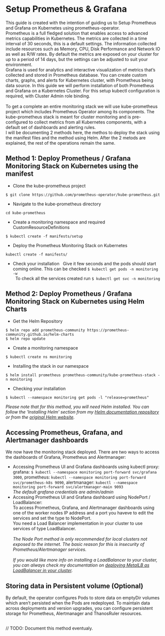 # Setup Prometheus & Grafana

This guide is created with the intention of guiding us to Setup Prometheus and Grafana on Kubernetes using prometheus-operator.<br/>
Prometheus is a full fledged solution that enables access to advanced metrics capabilities in Kubernetes. The metrics are collected in a time interval of 30 seconds, this is a default settings. The information collected include resources such as Memory, CPU, Disk Performance and Network IO as well as R/W rates. By default the metrics are exposed on your cluster for up to a period of 14 days, but the settings can be adjusted to suit your environment.<br/>
Grafana is used for analytics and interactive visualization of metrics that’s collected and stored in Prometheus database. You can create custom charts, graphs, and alerts for Kubernetes cluster, with Prometheus being data source. In this guide we will perform installation of both Prometheus and Grafana on a Kubernetes Cluster. For this setup kubectl configuration is required, with Cluster Admin role binding.<br/>
<br/>
To get a complete an entire monitoring stack we will use kube-prometheus project which includes Prometheus Operator among its components. The kube-prometheus stack is meant for cluster monitoring and is pre-configured to collect metrics from all Kubernetes components, with a default set of dashboards and alerting rules.
<br/>
I will be documenting 2 methods here, the methos to deploy the stack using the manifest files and the method using Helm. After the 2 metods are explained, the rest of the operations remain the same.

## Method 1: Deploy Prometheus / Grafana Monitoring Stack on Kubernetes using the manifest

* Clone the kube-prometheus project
```
$ git clone https://github.com/prometheus-operator/kube-prometheus.git
```
* Navigate to the kube-prometheus directory
```
cd kube-prometheus
```
* Create a monitoring namespace and required CustomResourceDefinitions
```
$ kubectl create -f manifests/setup
```
* Deploy the Prometheus Monitoring Stack on Kubernetes
```
kubectl create -f manifests/
```
* Check your installation
&nbsp; Give it few seconds and the pods should start coming online. This can be checked ```$ kubectl get pods -n monitoring -w```<br/>
&nbsp; To check all the services created run ```$ kubectl get svc -n monitoring```

## Method 2: Deploy Prometheus / Grafana Monitoring Stack on Kubernetes using Helm Charts
* Get the Helm Repository
```
$ helm repo add prometheus-community https://prometheus-community.github.io/helm-charts
$ helm repo update
```
* Create a monitoring namespace
```
$ kubectl create ns monitoring
```
* Installing the stack in our namespace
```
$ helm install prometheus prometheus-community/kube-prometheus-stack -n monitoring
```
* Checking your installation
```
$ kubectl --namespace monitoring get pods -l "release=prometheus"
```
*Please note that for this method, you will need Helm installed. You can follow the 'Installing Helm' section from my [Helm documentation repository](https://github.com/hereishd/k8s_Tutorials/tree/main/Helm) or from the [original Helm website](https://helm.sh/docs/intro/install/).*


## Accessing Prometheus, Grafana, and Alertmanager dashboards
We now have the monitoring stack deployed. There are two ways to access the dashboards of Grafana, Prometheus and Alertmanager:
  * Accessing Prometheus UI and Grafana dashboards using kubectl proxy:<br/>
    grafana: ```$ kubectl --namespace monitoring port-forward svc/grafana 3000```, prometheus: ```kubectl --namespace monitoring port-forward svc/prometheus-k8s 9090```, alertmanager: ```kubectl --namespace monitoring port-forward svc/alertmanager-main 9093```
    <br/>*The default grafana credentials are admin/admin*
  * Accessing Prometheus UI and Grafana dashboard using NodePort / LoadBalancer:<br/>
    To access Prometheus, Grafana, and Alertmanager dashboards using one of the worker nodes IP address and a port you haveve to edit the services and set the type to NodePort.<br/>
    You need a Load Balancer implementation in your cluster to use services of type LoadBalancer.<br/><br/>
    *The Node Port method is only recommended for local clusters not exposed to the internet. The basic reason for this is insecurity of Prometheus/Alertmanager services.*<br/><br/>
    *If you would like more info on installing a LoadBalancer to your cluster, you can always check my documentation on [deploying MetalLB as LoadBalancer in your cluster](https://github.com/hereishd/K8S-From-Scratch/tree/main/Nginx-Ingress-Controller/MetalLB-Load-Balancer).*
## Storing data in Persistent volume (Optional)
By default, the operator configures Pods to store data on emptyDir volumes which aren’t persisted when the Pods are redeployed. To maintain data across deployments and version upgrades, you can configure persistent storage for Prometheus, Alertmanager and ThanosRuler resources.<br/>

<br/>// TODO: Document this method eventualy.